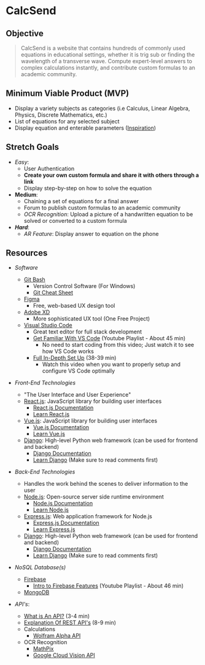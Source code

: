 # CalcSend

## Objective
> CalcSend is a website that contains hundreds of commonly used equations in educational settings, whether it is trig sub or finding the wavelength of a transverse wave. Compute expert-level answers to complex calculations instantly, and contribute custom formulas to an academic community.

## Minimum Viable Product (MVP)
- Display a variety subjects as categories (i.e Calculus, Linear Algebra, Physics, Discrete Mathematics, etc.)
- List of equations for any selected subject
- Display equation and enterable parameters ([Inspiration](https://i.gyazo.com/dcecf37ea27868f3ce4e5e42cb2e5194.png))

## Stretch Goals
- *Easy*:
    - User Authentication
    - **Create your own custom formula and share it with others through a link**
    - Display step-by-step on how to solve the equation
- **Medium**:
    - Chaining a set of equations for a final answer
    - Forum to publish custom formulas to an academic community
    - *OCR Recognition*: Upload a picture of a handwritten equation to be solved or converted to a custom formula
- ***Hard***:
    - *AR Feature*: Display answer to equation on the phone

## Resources
- *Software*
    - [Git Bash](https://git-scm.com/downloads)
        - Version Control Software (For Windows)
        - [Git Cheat Sheet](https://education.github.com/git-cheat-sheet-education.pdf)
    - [Figma](https://www.figma.com/)
        - Free, web-based UX design tool
    - [Adobe XD](https://www.adobe.com/products/xd.html)
        - More sophisticated UX tool (One Free Project)
    - [Visual Studio Code](https://code.visualstudio.com/)
        - Great text editor for full stack development
        - [Get Familiar With VS Code](https://www.youtube.com/playlist?list=PLC3y8-rFHvwhleivq1QohBZN4d8IdzG3c) (Youtube Playlist - About 45 min)
            - No need to start coding from this video; Just watch it to see how VS Code works
        - [Full In-Depth Set Up](https://www.youtube.com/watch?v=fnPhJHN0jTE) (38-39 min)
            - Watch this video when you want to properly setup and configure VS Code optimally
- *Front-End Technologies*
    - "The User Interface and User Experience"
    - [React.js](https://reactjs.org/): JavaScript library for building user interfaces
        - [React.js Documentation](https://reactjs.org/docs/getting-started.html)
        - [Learn React.js](https://www.freecodecamp.org/learn/front-end-libraries/react/)
    - [Vue.js](https://vuejs.org/): JavaScript library for building user interfaces
        - [Vue.js Documentation](https://vuejs.org/v2/guide/)
        - [Learn Vue.js](https://www.youtube.com/watch?v=4deVCNJq3qc)
    - [Django](https://www.djangoproject.com/): High-level Python web framework (can be used for frontend and backend)
        - [Django Documentation](https://docs.djangoproject.com/en/3.1/)
        - [Learn Django](https://www.youtube.com/watch?v=UmljXZIypDc) (Make sure to read comments first)
- *Back-End Technologies*
    - Handles the work behind the scenes to deliver information to the user
    - [Node.js](https://nodejs.org/en/): Open-source server side runtime environment
        - [Node.js Documentation](https://nodejs.org/en/docs/)
        - [Learn Node.js](https://www.youtube.com/watch?v=TlB_eWDSMt4)
    - [Express.js](https://expressjs.com/): Web application framework for Node.js
        - [Express.js Documentation](https://devdocs.io/express/)
        - [Learn Express.js](https://www.youtube.com/watch?v=G8uL0lFFoN0)
    - [Django](https://www.djangoproject.com/): High-level Python web framework (can be used for frontend and backend)
        - [Django Documentation](https://docs.djangoproject.com/en/3.1/)
        - [Learn Django](https://www.youtube.com/watch?v=UmljXZIypDc) (Make sure to read comments first)
        
- *NoSQL Database(s)*
    - [Firebase](https://firebase.google.com/)
        - [Intro to Firebase Features](https://www.youtube.com/playlist?list=PLl-K7zZEsYLm7CPS0xf-7E7EF3AFxWRCW) (Youtube Playlist - About 46 min)
    - [MongoDB](https://www.mongodb.com/)
- *API's*:
    - [What is An API?](https://www.youtube.com/watch?v=s7wmiS2mSXY) (3-4 min)
    - [Explanation Of REST API's](https://www.youtube.com/watch?v=7YcW25PHnAA) (8-9 min)
    - Calculations
        - [Wolfram Alpha API](https://products.wolframalpha.com/api/)
    - OCR Recognition
        - [MathPix](https://mathpix.com/)
        - [Google Cloud Vision API](https://cloud.google.com/vision)

